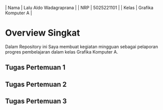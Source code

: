 
|  Nama |   Lalu Aldo Wadagraprana   |
|  NRP  |        5025221101          |
| Kelas |     Grafika Komputer A     |

# Overview Singkat

Dalam Repository ini Saya membuat kegiatan mingguan sebagai pelaporan progres pembelajaran dalam kelas Grafika Komputer A.

## Tugas Pertemuan 1

## Tugas Pertemuan 2

## Tugas Pertemuan 3